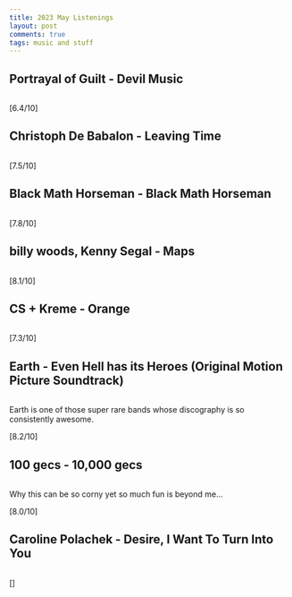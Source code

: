 ```yaml
---
title: 2023 May Listenings
layout: post
comments: true
tags: music and stuff
---
```


## Portrayal of Guilt - Devil Music

  ![]()

  [6.4/10]

## Christoph De Babalon - Leaving Time

  ![]()

  [7.5/10]

## Black Math Horseman - Black Math Horseman

  ![]()

  [7.8/10]

## billy woods, Kenny Segal - Maps

  ![]()

  [8.1/10]

## CS + Kreme - Orange

  ![]()

  [7.3/10]

## Earth - Even Hell has its Heroes (Original Motion Picture Soundtrack)

  ![]()

  Earth is one of those super rare bands whose discography is so consistently awesome.

  [8.2/10]

## 100 gecs - 10,000 gecs

  ![]()

  Why this can be so corny yet so much fun is beyond me...

  [8.0/10]

## Caroline Polachek - Desire, I Want To Turn Into You

  ![]()

  []
